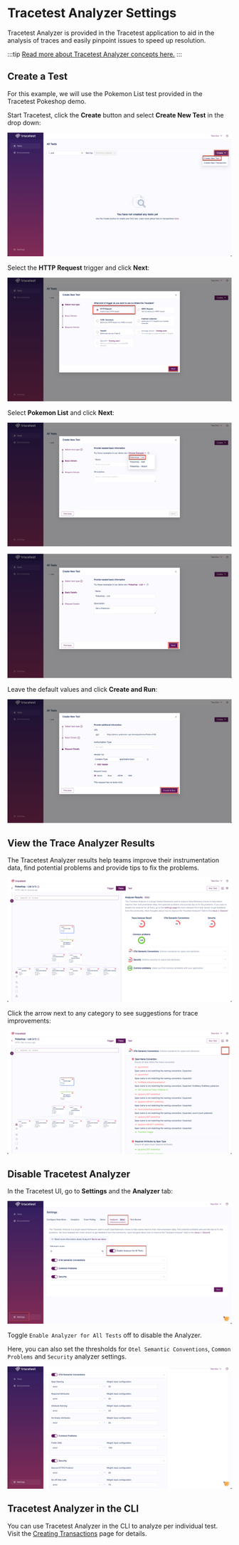 # Tracetest Analyzer Settings

Tracetest Analyzer is provided in the Tracetest application to aid in the analysis of traces and easily pinpoint issues to speed up resolution.

:::tip
[Read more about Tracetest Analyzer concepts here.](../analyzer/concepts.md)
:::

## Create a Test

For this example, we will use the Pokemon List test provided in the Tracetest Pokeshop demo.

Start Tracetest, click the **Create** button and select **Create New Test** in the drop down:

![Create a Test Button](../img/analyzer-create-test.png)

Select the **HTTP Request** trigger and click **Next**:

![Select HTTP Trigger](../img/analyzer-create-new-http-request.png)

Select **Pokemon List** and click **Next**:

![Select Pokeshop List](../img/analyzer-pokeshop-list.png)

![Select Pokeshop List Next](../img/analyzer-pokeshop-list-next.png)

Leave the default values and click **Create and Run**:

![Select Pokeshop Create Run ](../img/analyzer-pokeshop-list-create-run.png)

## View the Trace Analyzer Results

The Tracetest Analyzer results help teams improve their instrumentation data, find potential problems and provide tips to fix the problems.

![Analyzer Results](../img/analyzer-results.png)

Click the arrow next to any category to see suggestions for trace improvements:

![Analyzer Results Expanded](../img/analyzer-expanded.png)

## Disable Tracetest Analyzer

In the Tracetest UI, go to **Settings** and the **Analyzer** tab:

![Analyzer Settings](../img/analyzer-settings.png)

Toggle `Enable Analyzer for All Tests` off to disable the Analyzer.

Here, you can also set the thresholds for `Otel Semantic Conventions`, `Common Problems` and `Security` analyzer settings.

![Analyzer Settings 2](../img/analyzer-settings-2.png)

## Tracetest Analyzer in the CLI

You can use Tracetest Analyzer in the CLI to analyze per individual test. Visit the [Creating Transactions](../web-ui/creating-transactions.md) page for details.
